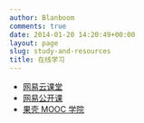 ```yaml
---
author: Blanboom
comments: true
date: 2014-01-20 14:20:49+00:00
layout: page
slug: study-and-resources
title: 在线学习
---
```


- [网易云课堂](http://study.163.com/)
- [网易公开课](http://open.163.com)
- [果壳 MOOC 学院](http://mooc.guokr.com)
